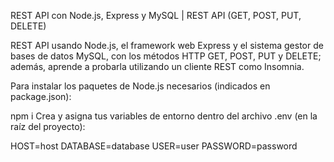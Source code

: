 REST API con Node.js, Express y MySQL |  REST API (GET, POST, PUT, DELETE)

REST API usando Node.js, el framework web Express y el sistema gestor de bases de datos MySQL, con los métodos HTTP GET, POST, PUT y DELETE; además, aprende a probarla utilizando un cliente REST como Insomnia.

Para instalar los paquetes de Node.js necesarios (indicados en package.json):

npm i
Crea y asigna tus variables de entorno dentro del archivo .env (en la raíz del proyecto):

HOST=host
DATABASE=database
USER=user
PASSWORD=password
